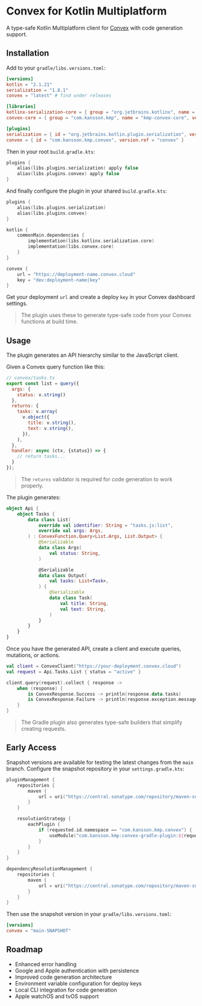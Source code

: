 # Convex for Kotlin Multiplatform

A type-safe Kotlin Multiplatform client for [Convex](https://convex.dev) with code generation support.

## Installation

Add to your `gradle/libs.versions.toml`:

```toml
[versions]
kotlin = "2.1.21"
serialization = "1.8.1"
convex = "latest" # find under releases

[libraries]
kotlinx-serialization-core = { group = "org.jetbrains.kotlinx", name = "kotlinx-serialization-ore", version.ref = "serialization" }
convex-core = { group = "com.kansson.kmp", name = "kmp-convex-core", version.ref = "convex" }

[plugins]
serialization = { id = "org.jetbrains.kotlin.plugin.serialization", version.ref = "kotlin" }
convex = { id = "com.kansson.kmp.convex", version.ref = "convex" }
```

Then in your root `build.gradle.kts`:

```kotlin
plugins {
    alias(libs.plugins.serialization) apply false
    alias(libs.plugins.convex) apply false
}
```

And finally configure the plugin in your shared `build.gradle.kts`:

```kotlin
plugins {
    alias(libs.plugins.serialization)
    alias(libs.plugins.convex)
}

kotlin {
    commonMain.dependencies {
        implementation(libs.kotlinx.serialization.core)
        implementation(libs.convex.core)
    }
}

convex {
    url = "https://deployment-name.convex.cloud"
    key = "dev:deployment-name|key"
}
```

Get your deployment `url` and create a deploy `key` in your Convex dashboard settings.

> The plugin uses these to generate type-safe code from your Convex functions at build time.

## Usage

The plugin generates an API hierarchy similar to the JavaScript client.

Given a Convex query function like this:

```javascript
// convex/tasks.ts
export const list = query({
  args: {
    status: v.string()
  },
  returns: {
    tasks: v.array(
      v.object({
        title: v.string(),
        text: v.string(),
      }),
    ),
  },
  handler: async (ctx, {status}) => {
    // return tasks...
  }
});
```

> The `returns` validator is required for code generation to work properly.

The plugin generates:

```kotlin
object Api {
    object Tasks {
        data class List(
            override val identifier: String = "tasks.js:list",
            override val args: Args,
        ) : ConvexFunction.Query<List.Args, List.Output> {
            @Serializable
            data class Args(
                val status: String,
            )

            @Serializable
            data class Output(
                val tasks: List<Task>,
            ) {
                @Serializable
                data class Task(
                    val title: String,
                    val text: String,
                )
            }
        }
    }
}
```

Once you have the generated API, create a client and execute queries, mutations, or actions.

```kotlin
val client = ConvexClient("https://your-deployment.convex.cloud")
val request = Api.Tasks.List { status = "active" }

client.query(request).collect { response ->
    when (response) {
        is ConvexResponse.Success -> println(response.data.tasks)
        is ConvexResponse.Failure -> println(response.exception.message)
    }
}
```

> The Gradle plugin also generates type-safe builders that simplify creating requests.

## Early Access

Snapshot versions are available for testing the latest changes from the `main` branch. Configure the snapshot repository in your `settings.gradle.kts`:

```kotlin
pluginManagement {
    repositories {
        maven {
            url = uri("https://central.sonatype.com/repository/maven-snapshots/")
        }
    }

    resolutionStrategy {
        eachPlugin {
            if (requested.id.namespace == "com.kansson.kmp.convex") {
                useModule("com.kansson.kmp:convex-gradle-plugin:${requested.version}")
            }
        }
    }
}

dependencyResolutionManagement {
    repositories {
        maven {
            url = uri("https://central.sonatype.com/repository/maven-snapshots/")
        }
    }
}

```

Then use the snapshot version in your `gradle/libs.versions.toml`:

```toml
[versions]
convex = "main-SNAPSHOT"
```

## Roadmap

- Enhanced error handling
- Google and Apple authentication with persistence
- Improved code generation architecture
- Environment variable configuration for deploy keys
- Local CLI integration for code generation
- Apple watchOS and tvOS support
